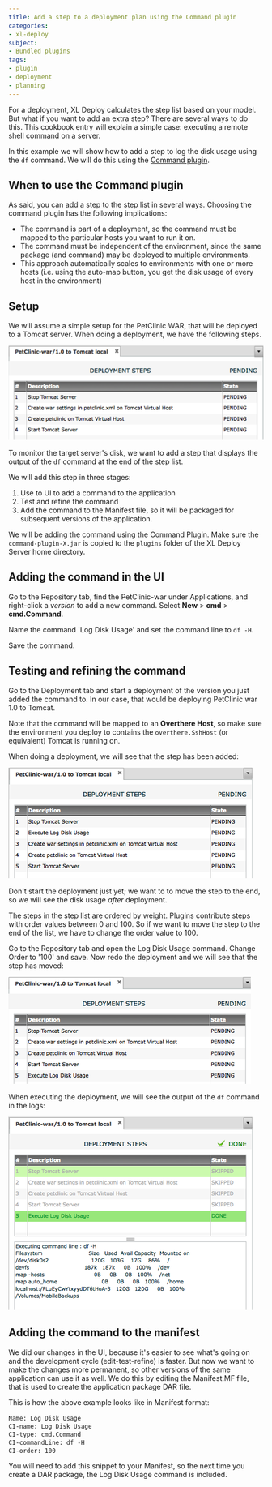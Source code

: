 ```yaml
---
title: Add a step to a deployment plan using the Command plugin
categories:
- xl-deploy
subject:
- Bundled plugins
tags:
- plugin
- deployment
- planning
---
```


For a deployment, XL Deploy calculates the step list based on your model. But what if you want to add an extra step? There are several ways to do this. This cookbook entry will explain a simple case: executing a remote shell command on a server.

In this example we will show how to add a step to log the disk usage using the `df` command. We will do this using the [Command plugin](/xl-deploy/concept/command-plugin.html).

## When to use the Command plugin

As said, you can add a step to the step list in several ways. Choosing the command plugin has the following implications:

 * The command is part of a deployment, so the command must be mapped to the particular hosts you want to run it on.
 * The command must be independent of the environment, since the same package (and command) may be deployed to multiple environments.
 * This approach automatically scales to environments with one or more hosts (i.e. using the auto-map button, you get the disk usage of every host in the environment)

## Setup

We will assume a simple setup for the PetClinic WAR, that will be deployed to a Tomcat server. When doing a deployment, we have the following steps.

![image](images/simple-command-steplist-original.png)

To monitor the target server's disk, we want to add a step that displays the output of the `df` command at the end of the step list.

We will add this step in three stages:

1. Use to UI to add a command to the application
2. Test and refine the command
3. Add the command to the Manifest file, so it will be packaged for subsequent versions of the application.

We will be adding the command using the Command Plugin. Make sure the `command-plugin-X.jar` is copied to the `plugins` folder of the XL Deploy Server home directory.

## Adding the command in the UI

Go to the Repository tab, find the PetClinic-war under Applications, and right-click a *version* to add a new command. Select **New** > **cmd** > **cmd.Command**.

Name the command 'Log Disk Usage' and set the command line to `df -H`.

Save the command.

## Testing and refining the command

Go to the Deployment tab and start a deployment of the version you just added the command to. In our case, that would be deploying PetClinic war 1.0 to Tomcat.

Note that the command will be mapped to an **Overthere Host**, so make sure the environment you deploy to contains the `overthere.SshHost` (or equivalent) Tomcat is running on.

When doing a deployment, we will see that the step has been added:

![image](images/simple-command-steplist-middle.png)

Don't start the deployment just yet; we want to to move the step to the end, so we will see the disk usage *after* deployment.

The steps in the step list are ordered by weight. Plugins contribute steps with order values between 0 and 100. So if we want to move the step to the end of the list, we have to change the order value to 100.

Go to the Repository tab and open the Log Disk Usage command. Change Order to '100' and save. Now redo the deployment and we will see that the step has moved:

![image](images/simple-command-steplist-final.png)

When executing the deployment, we will see the output of the `df` command in the logs:

![image](images/simple-command-log.png)

## Adding the command to the manifest

We did our changes in the UI, because it's easier to see what's going on and the development cycle (edit-test-refine) is faster. But now we want to make the changes more permanent, so other versions of the same application can use it as well. We do this by editing the Manifest.MF file, that is used to create the application package DAR file.

This is how the above example looks like in Manifest format:

    Name: Log Disk Usage
    CI-name: Log Disk Usage
    CI-type: cmd.Command
    CI-commandLine: df -H
    CI-order: 100

You will need to add this snippet to your Manifest, so the next time you create a DAR package, the Log Disk Usage command is included.
